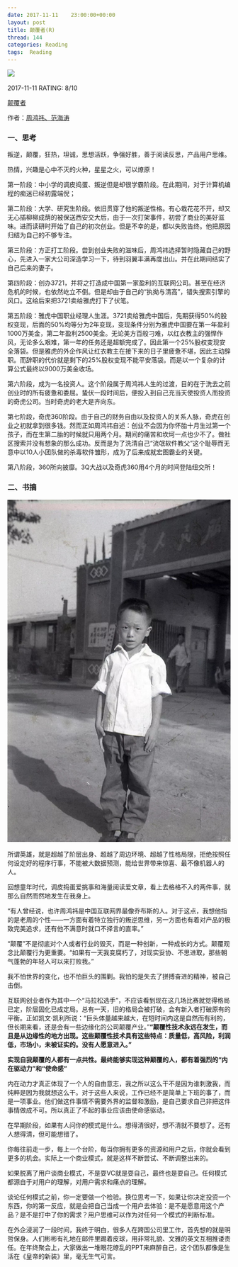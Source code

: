 ```yaml
---
date: 2017-11-11    23:00:00+00:00
layout: post
title: 颠覆者(R)
thread: 144
categories: Reading
tags:  Reading
---
```




<img src="https://images-cn.ssl-images-amazon.com/images/I/61Eaw8R3FaL.jpg" width="200" />



2017-11-11 RATING:  8/10



[颠覆者](https://www.amazon.cn/%E9%A2%A0%E8%A6%86%E8%80%85-%E5%91%A8%E9%B8%BF%E7%A5%8E%E8%87%AA%E4%BC%A0-%E5%91%A8%E9%B8%BF%E7%A5%8E-%E8%8C%83%E6%B5%B7%E6%B6%9B/dp/B076LXD6BD)



作者：[周鸿祎、范海涛](https://www.amazon.cn/s/ref=dp_byline_sr_book_1?ie=UTF8&field-author=%E5%91%A8%E9%B8%BF%E7%A5%8E%E3%80%81%E8%8C%83%E6%B5%B7%E6%B6%9B&search-alias=books) 



### 一、思考

叛逆，颠覆，狂热，坦诚，思想活跃，争强好胜，善于阅读反思，产品用户思维。

热情，兴趣是心中不灭的火种，星星之火，可以燎原！

第一阶段：中小学的调皮捣蛋、叛逆但是却很学霸阶段。在此期间，对于计算机编程的痴迷已经初露端倪；

第二阶段：大学、研究生阶段。依旧贯穿了他的叛逆性格。有心栽花花不开，却又无心插柳柳成荫的被保送西安交大后，由于一次打架事件，初尝了商业的美好滋味。进而读研时开始了自己的初次创业。但是不幸的是，都以失败告终。他把原因归结为自己的不够专注。

第三阶段：方正打工阶段。尝到创业失败的滋味后，周鸿祎选择暂时隐藏自己的野心，先进入一家大公司深造学习一下，待到羽翼丰满再度出山。并在此期间结实了自己后来的妻子。

第四阶段：创办3721，并将之打造成中国第一家盈利的互联网公司。甚至在经济危机的时候，也依然屹立不倒。但是却由于自己的“执拗与清高”，错失搜索引擎的风口。这给后来把3721卖给雅虎打下了伏笔。

第五阶段：雅虎中国职业经理人生涯。3721卖给雅虎中国后，先期获得50%的股权变现，后面的50%均等分为2年变现，变现条件分别为雅虎中国要在第一年盈利1000万美金，第二年盈利2500美金。无论美方百般刁难，以红衣教主的强悍作风，无论多么艰难，第一年的任务还是超额完成了。因此第一个25%股权变现安全落袋。但是雅虎的外企作风让红衣教主在接下来的日子里疲惫不堪，因此主动辞职。而辞职的代价就是剩下的25%股权变现不能平安落袋。而是以一个复杂的计算公式最终以9000万美金收场。

第六阶段，成为一名投资人。这个阶段属于周鸿祎人生的过渡，目的在于洗去之前创业时的所有疲惫和委屈。蛰伏一段时间后，便投入到自己充当天使投资人而投资的奇虎公司。当时奇虎的老大是齐向东。

第七阶段，奇虎360阶段。由于自己的财务自由以及投资人的关系人脉，奇虎在创业之初就拿到很多钱。然而正如周鸿祎自述：创业不会因为你怀胎十月生过第一个孩子，而在生第二胎的时候就只用两个月。期间的痛苦和坎坷一点也少不了。做社区搜索并没有想象的那么成功。反而是为了洗清自己“流氓软件教父”这个耻辱而无意中以10人小团队做的杀毒软件雏形，成为了后来成就宏图霸业的关键。

第八阶段，360所向披靡。3Q大战以及奇虎360用4个月的时间登陆纽交所！



### 二、书摘



![](/images/颠覆者/儿时.jpg)



所谓英雄，就是超越了阶层出身、超越了周边环境、超越了性格局限，拒绝按照任何设定好的程序行事，不能被大数据预测，能给世界带来惊喜、最不像机器人的人。



回想童年时代，调皮捣蛋爱挑事和海量阅读爱文章，看上去格格不入的两件事，就那么自然而然地发生在我身上。



“有人曾经说，也许周鸿祎是中国互联网界最像乔布斯的人。对于这点，我想他指的是老周的个性——一方面有着特立独行的叛逆思维，另一方面也有着对产品的极致完美追求，还有他不满意时就口不择言的直率。”



“颠覆”不是彻底对个人或者行业的毁灭，而是一种创新，一种成长的方式。颠覆观念比颠覆行为更重要。“如果有一天我变腐朽了，对现实妥协、不思进取，那些朝气蓬勃的年轻人可以来打败我。”



我不怕世界的变化，也不怕巨头的围剿。我怕的是失去了拼搏奋进的精神，被自己击倒。



互联网创业者作为其中一个“马拉松选手”，不应该看到现在这几场比赛就觉得格局已定，阶层固化已成定局。总有一天，旧的格局会被打破，会有新入者打破原有的平衡。正如凯文·凯利所说：“巨头体量越来越大，在短时间内这是自然而有利的，但长期来看，还是会有一些边缘化的公司颠覆产业。”**“颠覆性技术永远在发生，而且是从边缘性的地方出现。这些颠覆性技术具有这些特点：质量低，高风险，利润低，市场小，未被证实的。没有人愿意进入。”**



**实现自我颠覆的人都有一点共性。最终能够实现这种颠覆的人，都有着强烈的“内在驱动力”和“使命感”**



内在动力才真正体现了一个人的自由意志，我之所以这么干不是因为谁刺激我，而纯粹是因为我就想这么干。对于这些人来说，工作已经不是简单上下班的事了，而是一项事业。他们做这件事情不需要外界的监督和激励，是自己要求自己非把这件事情做成不可。所以真正了不起的事业应该由使命感驱动。



在早期阶段，如果有人问你的模式是什么。想得清很好，想不清就不要想了。还有人想得清，但可能想错了。



你每往前走一步，每上一个台阶，每当你拥有更多的资源和用户之后，你就会看到更多的机会。实际上一个商业模式，就是这样不断尝试、不断调整出来的。



如果脱离了用户谈商业模式，不是耍VC就是耍自己，最终也是耍自己。任何模式都源自于对用户的理解，对用户需求和痛点的理解。



谈论任何模式之前，你一定要做一个检验。换位思考一下，如果让你决定投资一个东西，你的第一反应，就是会把自己当成一个用户去体验：是不是愿意用这个产品？是不是打中了你的需求？用户思维可以作为对任何一个模式的判断标准。




在外企浸润了一段时间，我终于明白，很多人在跨国公司里工作，首先想的就是明哲保身。人们彬彬有礼地在邮件里踢着皮球，用非常礼貌、文雅的英文互相推诿责任。在年终聚会上，大家做出一堆眼花缭乱的PPT来麻醉自己，这个团队都像是生活在《皇帝的新装》里，毫无生气可言。



















































































































